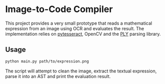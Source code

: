# Image-to-Code Compiler

This project provides a very small prototype that reads a mathematical
expression from an image using OCR and evaluates the result. The
implementation relies on [pytesseract](https://github.com/madmaze/pytesseract),
OpenCV and the [PLY](https://www.dabeaz.com/ply/) parsing library.

## Usage

```bash
python main.py path/to/expression.png
```

The script will attempt to clean the image, extract the textual
expression, parse it into an AST and print the evaluation result.
